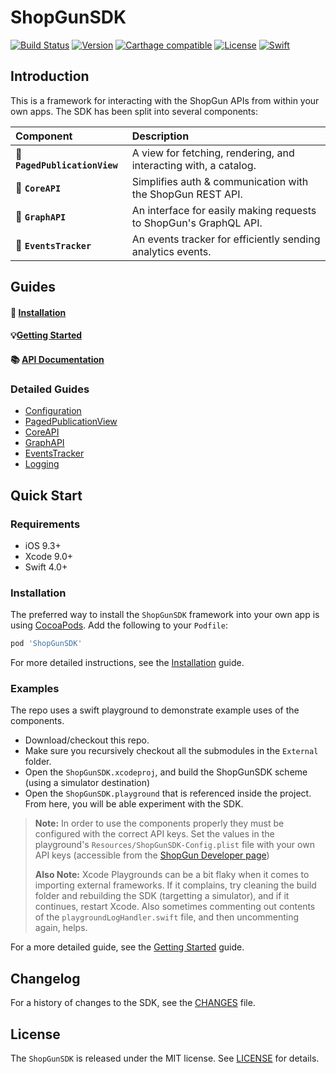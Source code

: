 ShopGunSDK
==========

[![Build Status](https://travis-ci.com/shopgun/shopgun-ios-sdk.svg?branch=master)](https://travis-ci.com/shopgun/shopgun-ios-sdk)
[![Version](https://img.shields.io/cocoapods/v/ShopGunSDK.svg?style=flat)](http://cocoapods.org/pods/ShopGunSDK)
[![Carthage compatible](https://img.shields.io/badge/Carthage-compatible-4BC51D.svg?style=flat)](https://github.com/Carthage/Carthage)
[![License](http://img.shields.io/badge/license-MIT-brightgreen.svg)](LICENSE.md)
[![Swift](http://img.shields.io/badge/swift-4.1-brightgreen.svg)](https://swift.org)

## Introduction

This is a framework for interacting with the ShopGun APIs from within your own apps. The SDK has been split into several components:

| Component | Description |
| :--- | :--- |
| 📖 **`PagedPublicationView`** | A view for fetching, rendering, and interacting with, a catalog. |
| 🤝 **`CoreAPI`** | Simplifies auth & communication with the ShopGun REST API. |
| 🔗 **`GraphAPI`** | An interface for easily making requests to ShopGun's GraphQL API. |
| 📡 **`EventsTracker`** | An events tracker for efficiently sending analytics events. |


## Guides

#### 💾 [Installation](Guides/Installation.md) 

#### 💡[Getting Started](Guides/Getting-Started.md)

#### 📚 [API Documentation](http://shopgun.github.io/shopgun-ios-sdk/) 

### Detailed Guides
- [Configuration](Guides/Configuration.md)
- [PagedPublicationView](Guides/PagedPublicationView.md)
- [CoreAPI](Guides/CoreAPI.md)
- [GraphAPI](Guides/GraphAPI.md)
- [EventsTracker](Guides/EventsTracker.md)
- [Logging](Guides/Logging.md)

## Quick Start

### Requirements

- iOS 9.3+
- Xcode 9.0+
- Swift 4.0+

### Installation

The preferred way to install the `ShopGunSDK` framework into your own app is using [CocoaPods](https://cocoapods.org/). Add the following to your `Podfile`:

```ruby
pod 'ShopGunSDK'
```

For more detailed instructions, see the [Installation](Guides/Installation.md) guide.

### Examples

The repo uses a swift playground to demonstrate example uses of the components. 

- Download/checkout this repo.
- Make sure you recursively checkout all the submodules in the `External` folder.
- Open the `ShopGunSDK.xcodeproj`, and build the ShopGunSDK scheme (using a simulator destination)
- Open the `ShopGunSDK.playground` that is referenced inside the project. From here, you will be able experiment with the SDK.

> **Note:** In order to use the components properly they must be configured with the correct API keys. Set the values in the playground's `Resources/ShopGunSDK-Config.plist` file with your own API keys (accessible from the [ShopGun Developer page](https://shopgun.com/developers))
> 
> **Also Note:** Xcode Playgrounds can be a bit flaky when it comes to importing external frameworks. If it complains, try cleaning the build folder and rebuilding the SDK (targetting a simulator), and if it continues, restart Xcode. Also sometimes commenting out contents of the `playgroundLogHandler.swift` file, and then uncommenting again, helps.

For a more detailed guide, see the [Getting Started](Guides/Getting-Started.md) guide.


## Changelog
For a history of changes to the SDK, see the [CHANGES](CHANGES.md) file.

## License
The `ShopGunSDK` is released under the MIT license. See [LICENSE](LICENSE.md) for details.